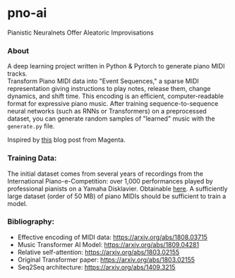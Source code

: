 # pno-ai
Pianistic Neuralnets Offer Aleatoric Improvisations

### About
A deep learning project written in Python & Pytorch to generate piano MIDI tracks.<br>
Transform Piano MIDI data into "Event Sequences," a sparse MIDI representation giving instructions to play notes, release them, change dynamics, and shift time. This encoding is an efficient, computer-readable format for expressive piano music. After training sequence-to-sequence neural networks (such as RNNs or Transformers) on a preprocessed dataset, you can generate random samples of "learned" music with the `generate.py` file.

Inspired by [this](https://magenta.tensorflow.org/music-transformer) blog post from Magenta.

### Training Data:
The initial dataset comes from several years of recordings from the International Piano-e-Competition: over 1,000 performances played by professional pianists on a Yamaha Disklavier. Obtainable [here](https://magenta.tensorflow.org/datasets/maestro). A sufficiently large dataset (order of 50 MB) of piano MIDIs should be sufficient to train a model. 

### Bibliography:
- Effective encoding of MIDI data: https://arxiv.org/abs/1808.03715
- Music Transformer AI Model: https://arxiv.org/abs/1809.04281
- Relative self-attention: https://arxiv.org/abs/1803.02155
- Original Transformer paper: https://arxiv.org/abs/1803.02155
- Seq2Seq architecture: https://arxiv.org/abs/1409.3215


